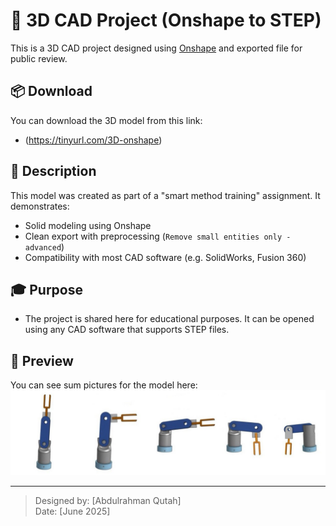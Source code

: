 # 📐 3D CAD Project (Onshape to STEP)

This is a 3D CAD project designed using [Onshape](https://www.onshape.com/) and exported file for public review.

## 📦 Download
You can download the 3D model from this link:
- (https://tinyurl.com/3D-onshape)

## 📄 Description
This model was created as part of a "smart method training" assignment. It demonstrates:
- Solid modeling using Onshape
- Clean export with preprocessing (`Remove small entities only - advanced`)
- Compatibility with most CAD software (e.g. SolidWorks, Fusion 360)

## 🎓 Purpose
- The project is shared here for educational purposes. It can be opened using any CAD software that supports STEP files.

## 📸 Preview
You can see sum pictures for the model here:
![Preview](arm-pictures.jpg)

---

> Designed by: [Abdulrahman Qutah]  
> Date: [June 2025]

